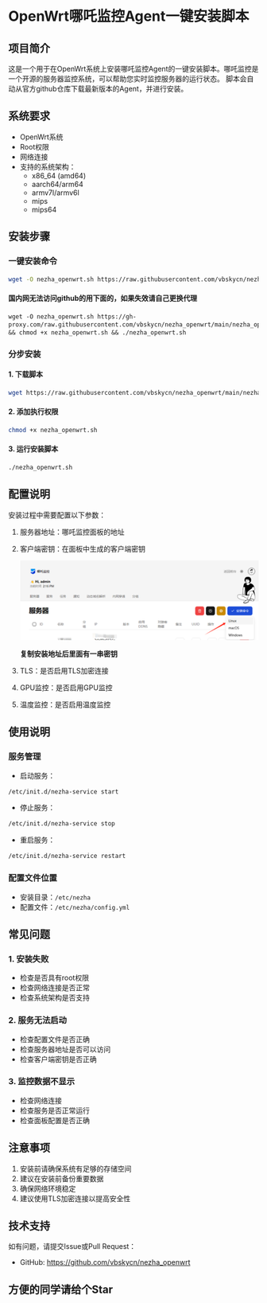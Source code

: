 # OpenWrt哪吒监控Agent一键安装脚本

## 项目简介
这是一个用于在OpenWrt系统上安装哪吒监控Agent的一键安装脚本。哪吒监控是一个开源的服务器监控系统，可以帮助您实时监控服务器的运行状态。
脚本会自动从官方github仓库下载最新版本的Agent，并进行安装。

## 系统要求
- OpenWrt系统
- Root权限
- 网络连接
- 支持的系统架构：
  - x86_64 (amd64)
  - aarch64/arm64
  - armv7l/armv6l
  - mips
  - mips64

## 安装步骤

### 一键安装命令
```bash
wget -O nezha_openwrt.sh https://raw.githubusercontent.com/vbskycn/nezha_openwrt/main/nezha_openwrt.sh && chmod +x nezha_openwrt.sh && ./nezha_openwrt.sh
```
#### 国内网无法访问github的用下面的，如果失效请自己更换代理
```
wget -O nezha_openwrt.sh https://gh-proxy.com/raw.githubusercontent.com/vbskycn/nezha_openwrt/main/nezha_openwrt.sh && chmod +x nezha_openwrt.sh && ./nezha_openwrt.sh
```



### 分步安装

#### 1. 下载脚本
```bash
wget https://raw.githubusercontent.com/vbskycn/nezha_openwrt/main/nezha_openwrt.sh
```

#### 2. 添加执行权限
```bash
chmod +x nezha_openwrt.sh
```

#### 3. 运行安装脚本
```bash
./nezha_openwrt.sh
```

## 配置说明
安装过程中需要配置以下参数：

1. 服务器地址：哪吒监控面板的地址

2. 客户端密钥：在面板中生成的客户端密钥

   ![image-20250421141640256](assets/image-20250421141640256.png)

   **复制安装地址后里面有一串密钥**

3. TLS：是否启用TLS加密连接

4. GPU监控：是否启用GPU监控

5. 温度监控：是否启用温度监控

## 使用说明

### 服务管理
- 启动服务：
```bash
/etc/init.d/nezha-service start
```

- 停止服务：
```bash
/etc/init.d/nezha-service stop
```

- 重启服务：
```bash
/etc/init.d/nezha-service restart
```

### 配置文件位置
- 安装目录：`/etc/nezha`
- 配置文件：`/etc/nezha/config.yml`

## 常见问题

### 1. 安装失败
- 检查是否具有root权限
- 检查网络连接是否正常
- 检查系统架构是否支持

### 2. 服务无法启动
- 检查配置文件是否正确
- 检查服务器地址是否可以访问
- 检查客户端密钥是否正确

### 3. 监控数据不显示
- 检查网络连接
- 检查服务是否正常运行
- 检查面板配置是否正确

## 注意事项
1. 安装前请确保系统有足够的存储空间
2. 建议在安装前备份重要数据
3. 确保网络环境稳定
4. 建议使用TLS加密连接以提高安全性

## 技术支持
如有问题，请提交Issue或Pull Request：
- GitHub: https://github.com/vbskycn/nezha_openwrt 



## 方便的同学请给个Star